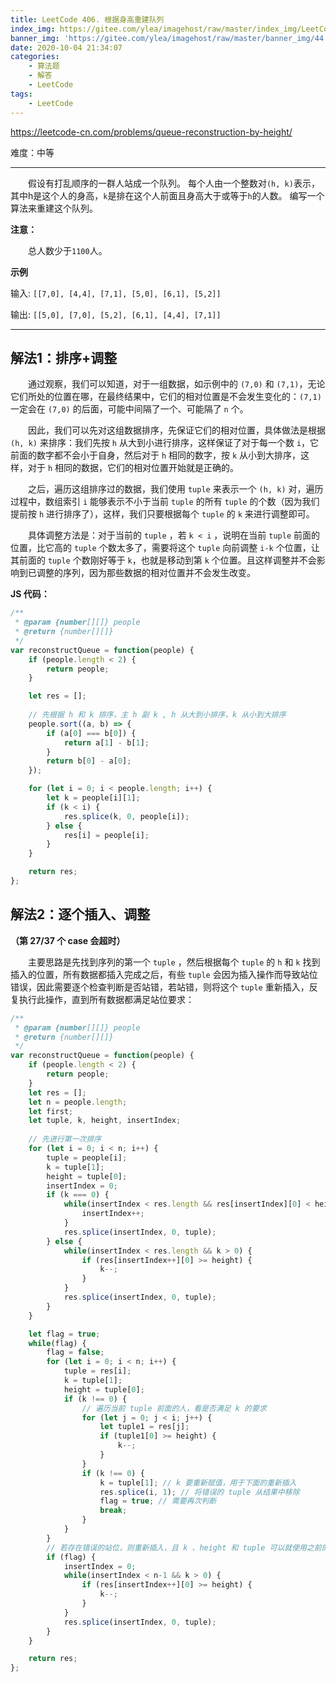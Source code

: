 ```yaml
---
title: LeetCode 406. 根据身高重建队列
index_img: https://gitee.com/ylea/imagehost/raw/master/index_img/LeetCode.jpg
banner_img: 'https://gitee.com/ylea/imagehost/raw/master/banner_img/44.png'
date: 2020-10-04 21:34:07
categories:
    - 算法题
    - 解答
    - LeetCode
tags:
    - LeetCode
---
```


https://leetcode-cn.com/problems/queue-reconstruction-by-height/

难度：中等

---

&emsp;&emsp;假设有打乱顺序的一群人站成一个队列。 每个人由一个整数对`(h, k)`表示，其中h是这个人的身高，`k`是排在这个人前面且身高大于或等于`h`的人数。 编写一个算法来重建这个队列。

**注意：**

&emsp;&emsp;总人数少于`1100`人。

**示例**

输入: `[[7,0], [4,4], [7,1], [5,0], [6,1], [5,2]]`

输出: `[[5,0], [7,0], [5,2], [6,1], [4,4], [7,1]]`



---

## 解法1：排序+调整

&emsp;&emsp;通过观察，我们可以知道，对于一组数据，如示例中的 `(7,0)` 和 `(7,1)`，无论它们所处的位置在哪，在最终结果中，它们的相对位置是不会发生变化的：`(7,1)` 一定会在 `(7,0)` 的后面，可能中间隔了一个、可能隔了 `n` 个。

&emsp;&emsp;因此，我们可以先对这组数据排序，先保证它们的相对位置，具体做法是根据 `(h, k)` 来排序：我们先按 `h` 从大到小进行排序，这样保证了对于每一个数 `i`，它前面的数字都不会小于自身，然后对于 `h` 相同的数字，按 `k` 从小到大排序，这样，对于 `h` 相同的数据，它们的相对位置开始就是正确的。

&emsp;&emsp;之后，遍历这组排序过的数据，我们使用 `tuple` 来表示一个 `(h, k)` 对，遍历过程中，数组索引 `i` 能够表示不小于当前 `tuple` 的所有 `tuple` 的个数（因为我们提前按 `h` 进行排序了），这样，我们只要根据每个 `tuple` 的 `k` 来进行调整即可。

&emsp;&emsp;具体调整方法是：对于当前的 `tuple` ，若 `k < i` ，说明在当前 `tuple` 前面的位置，比它高的 `tuple` 个数太多了，需要将这个 `tuple` 向前调整 `i-k` 个位置，让其前面的 `tuple` 个数刚好等于 `k`，也就是移动到第 `k` 个位置。且这样调整并不会影响到已调整的序列，因为那些数据的相对位置并不会发生改变。

**JS 代码：**

```js
/**
 * @param {number[][]} people
 * @return {number[][]}
 */
var reconstructQueue = function(people) {
    if (people.length < 2) {
        return people;
    }

    let res = [];
    
    // 先根据 h 和 k 排序，主 h 副 k , h 从大到小排序，k 从小到大排序
    people.sort((a, b) => {
        if (a[0] === b[0]) {
            return a[1] - b[1];
        }
        return b[0] - a[0];
    });

    for (let i = 0; i < people.length; i++) {
        let k = people[i][1];
        if (k < i) {
            res.splice(k, 0, people[i]);
        } else {
            res[i] = people[i];
        }
    }

    return res;
};
```



## 解法2：逐个插入、调整

**（第 27/37 个 case 会超时）**

&emsp;&emsp;主要思路是先找到序列的第一个 `tuple` ，然后根据每个 `tuple` 的 `h` 和 `k` 找到插入的位置，所有数据都插入完成之后，有些 `tuple` 会因为插入操作而导致站位错误，因此需要逐个检查判断是否站错，若站错，则将这个 `tuple` 重新插入，反复执行此操作，直到所有数据都满足站位要求：

```js
/**
 * @param {number[][]} people
 * @return {number[][]}
 */
var reconstructQueue = function(people) {
    if (people.length < 2) {
        return people;
    }
    let res = [];
    let n = people.length;
    let first;
    let tuple, k, height, insertIndex;
    
    // 先进行第一次排序
    for (let i = 0; i < n; i++) {
        tuple = people[i];
        k = tuple[1];
        height = tuple[0];
        insertIndex = 0;
        if (k === 0) {
            while(insertIndex < res.length && res[insertIndex][0] < height) {
                insertIndex++;
            }
            res.splice(insertIndex, 0, tuple);
        } else {
            while(insertIndex < res.length && k > 0) {
                if (res[insertIndex++][0] >= height) {
                    k--;
                }
            }
            res.splice(insertIndex, 0, tuple);
        }
    }

    let flag = true;
    while(flag) {
        flag = false;
        for (let i = 0; i < n; i++) {
            tuple = res[i];
            k = tuple[1];
            height = tuple[0];
            if (k !== 0) {
                // 遍历当前 tuple 前面的人，看是否满足 k 的要求
                for (let j = 0; j < i; j++) {
                    let tuple1 = res[j];
                    if (tuple1[0] >= height) {
                        k--;
                    }
                }
                if (k !== 0) {
                    k = tuple[1]; // k 要重新赋值，用于下面的重新插入
                    res.splice(i, 1); // 将错误的 tuple 从结果中移除
                    flag = true; // 需要再次判断
                    break;
                }
            }
        }
        // 若存在错误的站位，则重新插入，且 k 、height 和 tuple 可以就使用之前的
        if (flag) {
            insertIndex = 0;
            while(insertIndex < n-1 && k > 0) {
                if (res[insertIndex++][0] >= height) {
                    k--;
                }
            }
            res.splice(insertIndex, 0, tuple);
        }
    }

    return res;
};
```




